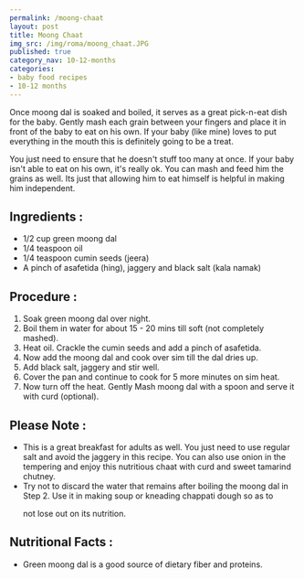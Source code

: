 ```yaml
---
permalink: /moong-chaat
layout: post
title: Moong Chaat
img_src: /img/roma/moong_chaat.JPG
published: true
category_nav: 10-12-months
categories:
- baby food recipes
- 10-12 months
---
```

<div class="recipe-content">

Once moong dal is soaked and boiled, it serves as a great pick-n-eat dish for the baby. Gently mash each grain between your fingers and place it in front of the baby to eat on his own. If your baby (like mine) loves to put everything in the mouth this is definitely going to be a treat.

You just need to ensure that he doesn't stuff too many at once. If your baby isn't able to eat on his own, it's really ok. You can mash and feed him the grains as well. Its just that allowing him to eat himself is helpful in making him independent.
<!--more-->
<h2>Ingredients :</h2>

<ul>

<li>1/2 cup green moong dal</li>

<li>1/4 teaspoon oil</li>

<li>1/4 teaspoon cumin seeds (jeera)</li>

<li>A pinch of asafetida (hing), jaggery and black salt (kala namak)</li>

</ul>

<h2>Procedure :</h2>

<ol>

<li>Soak green moong dal over night.</li>

<li>Boil them in water for about 15 - 20 mins till soft (not completely mashed).</li>

<li>Heat oil. Crackle the cumin seeds and add a pinch of asafetida.</li>

<li>Now add the moong dal and cook over sim till the dal dries up.</li>

<li>Add black salt, jaggery and stir well.</li>

<li>Cover the pan and continue to cook for 5 more minutes on sim heat.</li>

<li>Now turn off the heat. Gently Mash moong dal with a spoon and serve it with curd (optional).</li>

</ol>

<h2>Please Note :</h2>

<ul>

<li>This is a great breakfast for adults as well. You just need to use regular salt and avoid the jaggery in this recipe. You can also use onion in the tempering and enjoy this nutritious chaat with curd and sweet tamarind chutney.</li>

<li>Try not to discard the water that remains after boiling the moong dal in Step 2. Use it in making soup or kneading chappati dough so as to

not lose out on its nutrition.</li>

</ul>

<h2>Nutritional Facts :</h2>

<ul>

<li>

Green moong dal is a good source of dietary fiber and proteins.

</li>

</ul>


</div>
